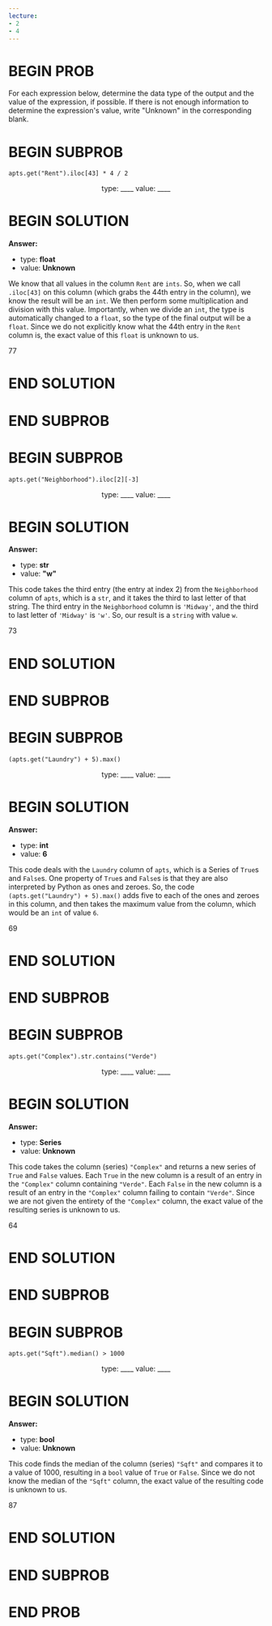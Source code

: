 ```yaml
---
lecture:
- 2
- 4
---
```


# BEGIN PROB

For each expression below, determine the data type of the output and the value of the expression, if possible. If there is not enough information to determine the expression's value, write "Unknown" in the corresponding blank.

# BEGIN SUBPROB

`apts.get("Rent").iloc[43] * 4 / 2`

<center>type: ____ value: ____</center>

# BEGIN SOLUTION
**Answer:**

- type: **float**
- value: **Unknown**
  
We know that all values in the column `Rent` are `ints`. So, when we call `.iloc[43]` on this column (which grabs the 44th entry in the column), we know the result will be an `int`. We then perform some multiplication and division with this value. Importantly, when we divide an `int`, the type is automatically changed to a `float`, so the type of the final output will be a `float`. Since we do not explicitly know what the 44th entry in the `Rent` column is, the exact value of this `float` is unknown to us.

<average>77</average>

# END SOLUTION

# END SUBPROB

# BEGIN SUBPROB

`apts.get("Neighborhood").iloc[2][-3]`

<center>type: ____ value: ____</center>


# BEGIN SOLUTION

**Answer:**

- type: **str**
- value: **"w"**

This code takes the third entry (the entry at index 2) from the `Neighborhood` column of `apts`, which is a `str`, and it takes the third to last letter of that string. The third entry in the `Neighborhood` column is `'Midway'`, and the third to last letter of `'Midway'` is `'w'`. So, our result is a `string` with value `w`.

<average>73</average>

# END SOLUTION

# END SUBPROB

# BEGIN SUBPROB

`(apts.get("Laundry") + 5).max()`

<center>type: ____ value: ____</center>


# BEGIN SOLUTION

**Answer:**

- type: **int**
- value: **6**

This code deals with the `Laundry` column of `apts`, which is a Series of `True`s and `False`s. One property of `True`s and `False`s is that they are also interpreted by Python as ones and zeroes. So, the code `(apts.get("Laundry") + 5).max()` adds five to each of the ones and zeroes in this column, and then takes the maximum value from the column, which would be an `int` of value `6`.

<average>69</average>

# END SOLUTION

# END SUBPROB

# BEGIN SUBPROB

`apts.get("Complex").str.contains("Verde")`

<center>type: ____ value: ____</center>

# BEGIN SOLUTION

**Answer:**

- type: **Series**
- value: **Unknown**

This code takes the column (series) `"Complex"` and returns a new series of `True` and `False` values. Each `True` in the new column is a result of an entry in the `"Complex"` column containing `"Verde"`. Each `False` in the new column is a result of an entry in the `"Complex"` column failing to contain `"Verde"`. Since we are not given the entirety of the `"Complex"` column, the exact value of the resulting series is unknown to us.

<average>64</average>

# END SOLUTION

# END SUBPROB

# BEGIN SUBPROB

`apts.get("Sqft").median() > 1000`

<center>type: ____ value: ____</center>

# BEGIN SOLUTION

**Answer:**

- type: **bool**
- value: **Unknown**

This code finds the median of the column (series) `"Sqft"` and compares it to a value of 1000, resulting in a `bool` value of `True` or `False`. Since we do not know the median of the `"Sqft"` column, the exact value of the resulting code is unknown to us.

<average>87</average>

# END SOLUTION

# END SUBPROB

# END PROB